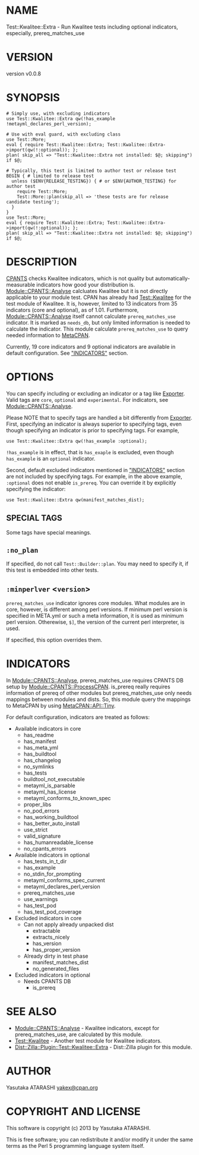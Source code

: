 # NAME

Test::Kwalitee::Extra - Run Kwalitee tests including optional indicators, especially, prereq\_matches\_use

# VERSION

version v0.0.8

# SYNOPSIS

    # Simply use, with excluding indicators
    use Test::Kwalitee::Extra qw(!has_example !metayml_declares_perl_version);

    # Use with eval guard, with excluding class
    use Test::More;
    eval { require Test::Kwalitee::Extra; Test::Kwalitee::Extra->import(qw(!:optional)); };
    plan( skip_all => "Test::Kwalitee::Extra not installed: $@; skipping") if $@;

    # Typically, this test is limited to author test or release test
    BEGIN { # limited to release test
      unless ($ENV{RELEASE_TESTING}) { # or $ENV{AUTHOR_TESTING} for author test
        require Test::More;
        Test::More::plan(skip_all => 'these tests are for release candidate testing');
      }
    }
    use Test::More;
    eval { require Test::Kwalitee::Extra; Test::Kwalitee::Extra->import(qw(!:optional)); };
    plan( skip_all => "Test::Kwalitee::Extra not installed: $@; skipping") if $@;

# DESCRIPTION

[CPANTS](http://cpants.cpanauthors.org/) checks Kwalitee indicators, which is not quality 
but automatically-measurable indicators how good your distribution is.
[Module::CPANTS::Analyse](http://search.cpan.org/perldoc?Module::CPANTS::Analyse) calcluates Kwalitee but it is not directly applicable to your module test.
CPAN has already had [Test::Kwalitee](http://search.cpan.org/perldoc?Test::Kwalitee) for the test module of Kwalitee.
It is, however, limited to 13 indicators from 35 indicators (core and optional), as of 1.01.
Furthermore, [Module::CPANTS::Analyse](http://search.cpan.org/perldoc?Module::CPANTS::Analyse) itself cannot calculate `prereq_matches_use` indicator.
It is marked as `needs_db`, but only limited information is needed to calculate the indicator.
This module calculate `prereq_matches_use` to query needed information to [MetaCPAN](https://metacpan.org/).

Currently, 19 core indicators and 9 optional indicators are available in default configuration. See ["INDICATORS"](#INDICATORS) section.

# OPTIONS

You can specify including or excluding an indicator or a tag like [Exporter](http://search.cpan.org/perldoc?Exporter).
Valid tags are `core`, `optional` and `experimental`. For indicators, see [Module::CPANTS::Analyse](http://search.cpan.org/perldoc?Module::CPANTS::Analyse).

Please NOTE that to specify tags are handled a bit differently from [Exporter](http://search.cpan.org/perldoc?Exporter).
First, specifying an indicator is always superior to specifying tags, 
even though specifying an indicator is prior to specifying tags.
For example, 

    use Test::Kwalitee::Extra qw(!has_example :optional);

`!has_example` is in effect, that is `has_exaple` is excluded, even though `has_example` is an `optional` indicator.

Second, default excluded indicators mentioned in ["INDICATORS"](#INDICATORS) section are not included by specifying tags.
For example, in the above example, `:optional` does not enable `is_prereq`.
You can override it by explicitly specifying the indicator:

    use Test::Kwalitee::Extra qw(manifest_matches_dist);

## SPECIAL TAGS

Some tags have special meanings.

## `:no_plan`

If specified, do not call `Test::Builder::plan`.
You may need to specify it, if this test is embedded into other tests.

## `:minperlver` <`version`\>

`prereq_matches_use` indicator ignores core modules.
What modules are in core, however, is different among perl versions.
If minimum perl version is specified in META.yml or such a meta information, it is used as minimum perl version.
Otherewise, `$]`, the version of the current perl interpreter, is used.

If specified, this option overrides them.

# INDICATORS

In [Module::CPANTS::Analyse](http://search.cpan.org/perldoc?Module::CPANTS::Analyse), prereq\_matches\_use requires CPANTS DB setup by [Module::CPANTS::ProcessCPAN](http://search.cpan.org/perldoc?Module::CPANTS::ProcessCPAN).
is\_prereq really requires information of prereq of other modules but prereq\_matches\_use only needs mappings between modules and dists.
So, this module query the mappings to MetaCPAN by using [MetaCPAN::API::Tiny](http://search.cpan.org/perldoc?MetaCPAN::API::Tiny).

For default configuration, indicators are treated as follows:

- Available indicators in core
    - has\_readme
    - has\_manifest
    - has\_meta\_yml
    - has\_buildtool
    - has\_changelog
    - no\_symlinks
    - has\_tests
    - buildtool\_not\_executable
    - metayml\_is\_parsable
    - metayml\_has\_license
    - metayml\_conforms\_to\_known\_spec
    - proper\_libs
    - no\_pod\_errors
    - has\_working\_buildtool
    - has\_better\_auto\_install
    - use\_strict
    - valid\_signature
    - has\_humanreadable\_license
    - no\_cpants\_errors
- Available indicators in optional
    - has\_tests\_in\_t\_dir
    - has\_example
    - no\_stdin\_for\_prompting
    - metayml\_conforms\_spec\_current
    - metayml\_declares\_perl\_version
    - prereq\_matches\_use
    - use\_warnings
    - has\_test\_pod
    - has\_test\_pod\_coverage
- Excluded indicators in core
    - Can not apply already unpacked dist
        - extractable
        - extracts\_nicely
        - has\_version
        - has\_proper\_version
    - Already dirty in test phase
        - manifest\_matches\_dist
        - no\_generated\_files
- Excluded indicators in optional
    - Needs CPANTS DB
        - is\_prereq

# SEE ALSO

- [Module::CPANTS::Analyse](http://search.cpan.org/perldoc?Module::CPANTS::Analyse) - Kwalitee indicators, except for prereq\_matches\_use, are calculated by this module.
- [Test::Kwalitee](http://search.cpan.org/perldoc?Test::Kwalitee) - Another test module for Kwalitee indicators.
- [Dist::Zilla::Plugin::Test::Kwalitee::Extra](http://search.cpan.org/perldoc?Dist::Zilla::Plugin::Test::Kwalitee::Extra) - Dist::Zilla plugin for this module.

# AUTHOR

Yasutaka ATARASHI <yakex@cpan.org>

# COPYRIGHT AND LICENSE

This software is copyright (c) 2013 by Yasutaka ATARASHI.

This is free software; you can redistribute it and/or modify it under
the same terms as the Perl 5 programming language system itself.
